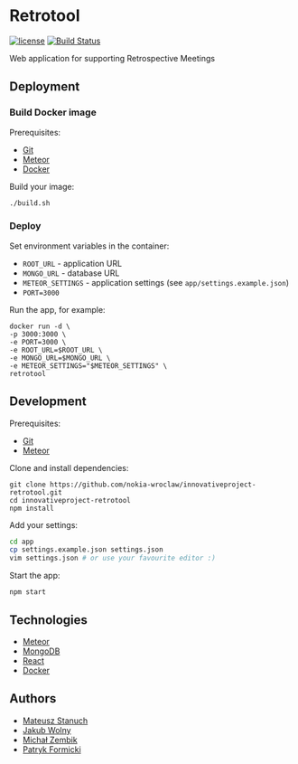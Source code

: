# Retrotool

[![license](https://img.shields.io/github/license/mashape/apistatus.svg)]()
[![Build Status](https://travis-ci.org/nokia-wroclaw/innovativeproject-retrotool.svg?branch=master)](https://travis-ci.org/nokia-wroclaw/innovativeproject-retrotool)

Web application for supporting Retrospective Meetings

## Deployment

### Build Docker image

Prerequisites:

* [Git](http://git-scm.com/book/en/v2/Getting-Started-Installing-Git) 
* [Meteor](https://www.meteor.com/install)
* [Docker](https://docs.docker.com/engine/installation/)

Build your image:
```sh
./build.sh
```

### Deploy

Set environment variables in the container:

* `ROOT_URL` - application URL
* `MONGO_URL` - database URL
* `METEOR_SETTINGS` - application settings (see `app/settings.example.json`)
* `PORT=3000` 

Run the app, for example:
```
docker run -d \
-p 3000:3000 \
-e PORT=3000 \
-e ROOT_URL=$ROOT_URL \
-e MONGO_URL=$MONGO_URL \
-e METEOR_SETTINGS="$METEOR_SETTINGS" \
retrotool
```

## Development

Prerequisites:

* [Git](http://git-scm.com/book/en/v2/Getting-Started-Installing-Git) 
* [Meteor](https://www.meteor.com/install)

Clone and install dependencies:

```
git clone https://github.com/nokia-wroclaw/innovativeproject-retrotool.git
cd innovativeproject-retrotool
npm install
```

Add your settings:
```sh
cd app
cp settings.example.json settings.json
vim settings.json # or use your favourite editor :)
```

Start the app:
```
npm start
```

## Technologies

* [Meteor](https://www.meteor.com/)
* [MongoDB](https://www.mongodb.com/)
* [React](https://facebook.github.io/react/)
* [Docker](https://www.docker.com/)

## Authors

* [Mateusz Stanuch](https://github.com/mstanuch)
* [Jakub Wolny](https://github.com/Avogardo)
* [Michał Zembik](https://github.com/mikze)
* [Patryk Formicki](https://github.com/Formickip)

